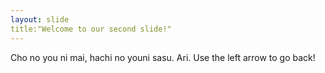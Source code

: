 ```yaml
---
layout: slide
title:"Welcome to our second slide!"
---
```

Cho no you ni mai, hachi no youni sasu. Ari.
Use the left arrow to go back!
